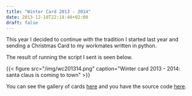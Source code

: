 ```yaml
---
title: "Winter Card 2013 - 2014"
date: 2013-12-18T22:14:40+02:00
draft: false
---
```


This year I decided to continue with the tradition I started last year and sending a Christmas Card to my workmates written in python.

The result of running the script I sent is seen below. 

{{< figure src="/img/wc201314.png" caption="Winter card 2013 - 2014: santa claus is coming to town" >}}

You can see the gallery of cards [here](https://carleshf.github.io/christmasCards/) and you have the source code [here](https://github.com/carleshf/christmasCards).